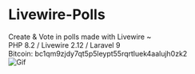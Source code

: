 # Livewire-Polls
Create &amp; Vote in polls made with Livewire ~
<br>
PHP 8.2 / Livewire 2.12 / Laravel 9
<br>
Bitcoin: bc1qm9zjdy7qt5p5leypt55rqrtluek4aalujh0zk2 
<br>
![Gif](https://i.imgur.com/C1aDJBs.gif)

